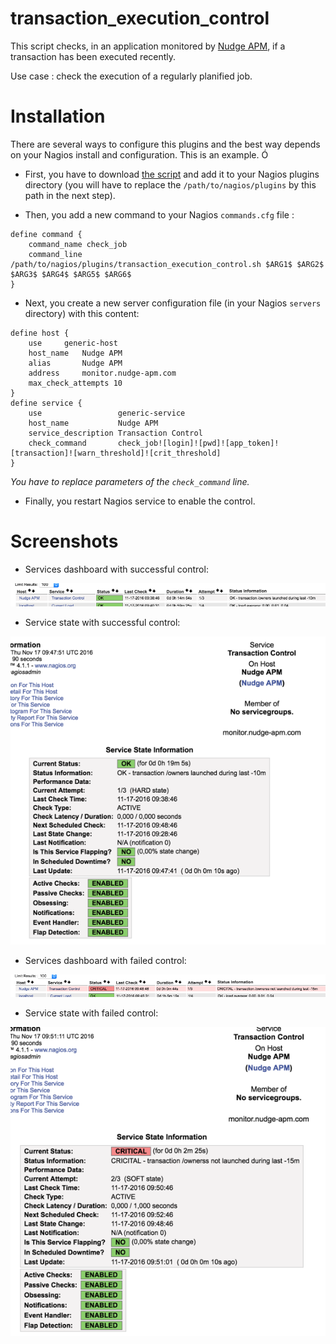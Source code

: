 # transaction_execution_control

This script checks, in an application monitored by [Nudge APM](https://www.nudge-apm.com), if a transaction has been executed recently.

Use case : check the execution of a regularly planified job.

# Installation

There are several ways to configure this plugins and the best way depends on your Nagios install and configuration.
This is an example.
Ó
* First, you have to download [the script](transaction_execution_control.sh) and add it to your Nagios plugins directory (you will have to replace the `/path/to/nagios/plugins` by this path in the next step).

* Then, you add a new command to your Nagios `commands.cfg` file :
```
define command {
    command_name check_job
    command_line /path/to/nagios/plugins/transaction_execution_control.sh $ARG1$ $ARG2$ $ARG3$ $ARG4$ $ARG5$ $ARG6$
}
```

* Next, you create a new server configuration file (in your Nagios `servers` directory) with this content:
```
define host {
    use     generic-host
    host_name   Nudge APM
    alias       Nudge APM
    address     monitor.nudge-apm.com
    max_check_attempts 10
}
define service {
    use                 generic-service
    host_name           Nudge APM
    service_description Transaction Control
    check_command       check_job![login]![pwd]![app_token]![transaction]![warn_threshold]![crit_threshold]
}
```
*You have to replace parameters of the `check_command` line.*

* Finally, you restart Nagios service to enable the control.

# Screenshots

* Services dashboard with successful control:
<img src="../img/screen-check-tr-ok-1.png" />

* Service state with successful control:
<img src="../img/screen-check-tr-ok-2.png" />

* Services dashboard with failed control:
<img src="../img/screen-check-tr-crit-1.png" />

* Service state with failed control:
<img src="../img/screen-check-tr-crit-2.png" />
